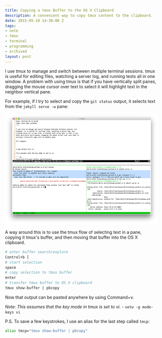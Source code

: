 ```yaml
---
title: Copying a tmux Buffer to the OS X Clipboard
description: A convenient way to copy tmux content to the clipboard.
date: 2015-05-10 14:38:00 Z
tags:
- note
- tmux
- terminal
- programming
- archived
layout: post
---
```


I use tmux to manage and switch between multiple terminal sessions. tmux
is useful for editing files, watching a server log, and running tests
all in one window. A problem with using tmux is that if you
have vertically split panes, dragging the mouse cursor over text to
select it will highlight text in the neighbor vertical pane.

For example, if I try to select and copy the `git status` output, it
selects text from the `jekyll serve -w` pane:

![tmux multi-line text select example](/img/tmux-multi-line-text-select.png)

A way around this is to use the tmux flow of selecting text in a pane,
copying it tmux's buffer, and then moving that buffer into the OS X
clipboard.

~~~ sh
# enter buffer search/explore
Control+b [
# start selection
space
# copy selection to tmux buffer
enter
# transfer tmux buffer to OS X clipboard
tmux show-buffer | pbcopy
~~~

Now that output can be pasted anywhere by using Command+v.

_Note: This assumes that the key mode in tmux is set to vi._ -
`setw -g mode-keys vi`

P.S. To save a few keystrokes, I use an alias for the last step
called `tmcp`:

~~~ sh
alias tmcp="tmux show-buffer | pbcopy"
~~~
